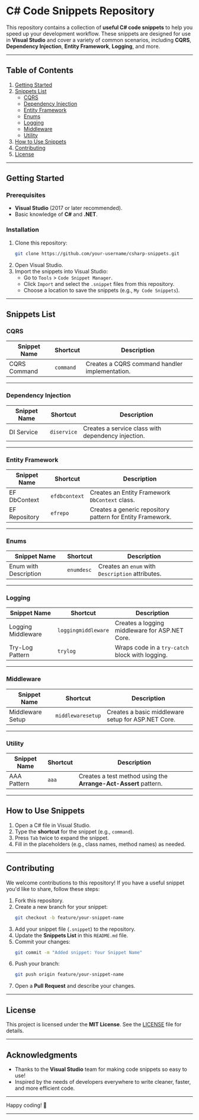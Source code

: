 # **C# Code Snippets Repository**

This repository contains a collection of **useful C# code snippets** to help you speed up your development workflow. These snippets are designed for use in **Visual Studio** and cover a variety of common scenarios, including **CQRS**, **Dependency Injection**, **Entity Framework**, **Logging**, and more.

---

## **Table of Contents**
1. [Getting Started](#getting-started)
2. [Snippets List](#snippets-list)
   - [CQRS](#cqrs)
   - [Dependency Injection](#dependency-injection)
   - [Entity Framework](#entity-framework)
   - [Enums](#enums)
   - [Logging](#logging)
   - [Middleware](#middleware)
   - [Utility](#utility)
3. [How to Use Snippets](#how-to-use-snippets)
4. [Contributing](#contributing)
5. [License](#license)

---

## **Getting Started**

### Prerequisites
- **Visual Studio** (2017 or later recommended).
- Basic knowledge of **C#** and **.NET**.

### Installation
1. Clone this repository:
   ```bash
   git clone https://github.com/your-username/csharp-snippets.git
   ```
2. Open Visual Studio.
3. Import the snippets into Visual Studio:
   - Go to `Tools` > `Code Snippet Manager`.
   - Click `Import` and select the `.snippet` files from this repository.
   - Choose a location to save the snippets (e.g., `My Code Snippets`).

---

## **Snippets List**

### **CQRS**
| Snippet Name          | Shortcut       | Description                                                                 |
|-----------------------|----------------|-----------------------------------------------------------------------------|
| CQRS Command          | `command` | Creates a CQRS command handler implementation.                                   |

---

### **Dependency Injection**
| Snippet Name          | Shortcut       | Description                                                                 |
|-----------------------|----------------|-----------------------------------------------------------------------------|
| DI Service            | `diservice`   | Creates a service class with dependency injection.                           |

---

### **Entity Framework**
| Snippet Name          | Shortcut       | Description                                                                 |
|-----------------------|----------------|-----------------------------------------------------------------------------|
| EF DbContext          | `efdbcontext` | Creates an Entity Framework `DbContext` class.                               |
| EF Repository         | `efrepo`      | Creates a generic repository pattern for Entity Framework.                   |

---

### **Enums**
| Snippet Name          | Shortcut       | Description                                                                 |
|-----------------------|----------------|-----------------------------------------------------------------------------|
| Enum with Description | `enumdesc`     | Creates an `enum` with `Description` attributes.                            |

---

### **Logging**
| Snippet Name          | Shortcut       | Description                                                                 |
|-----------------------|----------------|-----------------------------------------------------------------------------|
| Logging Middleware    | `loggingmiddleware` | Creates a logging middleware for ASP.NET Core.                         |
| Try-Log Pattern       | `trylog`       | Wraps code in a `try-catch` block with logging.                             |

---

### **Middleware**
| Snippet Name          | Shortcut       | Description                                                                 |
|-----------------------|----------------|-----------------------------------------------------------------------------|
| Middleware Setup      | `middlewaresetup` | Creates a basic middleware setup for ASP.NET Core.                       |

---

### **Utility**
| Snippet Name          | Shortcut       | Description                                                                 |
|-----------------------|----------------|-----------------------------------------------------------------------------|
| AAA Pattern           | `aaa`          | Creates a test method using the **Arrange-Act-Assert** pattern.             |

---

## **How to Use Snippets**

1. Open a C# file in Visual Studio.
2. Type the **shortcut** for the snippet (e.g., `command`).
3. Press `Tab` twice to expand the snippet.
4. Fill in the placeholders (e.g., class names, method names) as needed.

---

## **Contributing**

We welcome contributions to this repository! If you have a useful snippet you'd like to share, follow these steps:

1. Fork this repository.
2. Create a new branch for your snippet:
   ```bash
   git checkout -b feature/your-snippet-name
   ```
3. Add your snippet file (`.snippet`) to the repository.
4. Update the **Snippets List** in this `README.md` file.
5. Commit your changes:
   ```bash
   git commit -m "Added snippet: Your Snippet Name"
   ```
6. Push your branch:
   ```bash
   git push origin feature/your-snippet-name
   ```
7. Open a **Pull Request** and describe your changes.

---

## **License**

This project is licensed under the **MIT License**. See the [LICENSE](LICENSE) file for details.

---

## **Acknowledgments**

- Thanks to the **Visual Studio** team for making code snippets so easy to use!
- Inspired by the needs of developers everywhere to write cleaner, faster, and more efficient code.

---

Happy coding! 🚀

---
